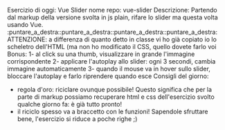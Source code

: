 Esercizio di oggi: Vue Slider
nome repo: vue-slider
Descrizione:
Partendo dal markup della versione svolta in js plain, rifare lo slider ma questa volta usando Vue.
:puntare_a_destra::puntare_a_destra::puntare_a_destra::puntare_a_destra: ATTENZIONE: a differenza di quanto detto in classe vi ho già copiato io lo scheletro dell'HTML (ma non ho modificato il CSS, quello dovete farlo voi
Bonus:
1- al click su una thumb, visualizzare in grande l'immagine corrispondente
2- applicare l'autoplay allo slider: ogni 3 secondi, cambia immagine automaticamente
3- quando il mouse va in hover sullo slider, bloccare l'autoplay e farlo riprendere quando esce
Consigli del giorno:
- regola d'oro: riciclare ovunque possibile! Questo significa che per la parte di markup possiamo recuperare html e css dell'esercizio svolto qualche giorno fa: è già tutto pronto!
- il riciclo spesso va a braccetto con le funzioni! Sapendole sfruttare bene, l'esercizio si riduce a poche righe ;)
